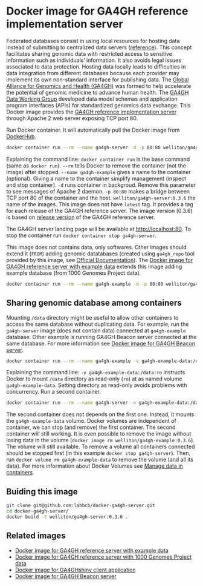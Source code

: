 # Docker image for GA4GH reference implementation server

Federated databases consist in using local resources for hosting data instead of submitting to centralized data servers ([reference](http://science.sciencemag.org/content/352/6291/1278)).
This concept facilitates sharing genomic data with restricted access to sensitive information such as individuals’ information.
It also avoids legal issues associated to data protection.
Hosting data locally leads to difficulties in data integration from different databases because each provider may implement its own non-standard interface for publishing data.
The [Global Alliance for Genomics and Health (GA4GH)](http://genomicsandhealth.org/) was formed to help accelerate the potential of genomic medicine to advance human health.
The [GA4GH Data Working Group](http://genomicsandhealth.org/node/12684) developed data model schemas and application program interfaces (APIs) for standardized genomics data exchange.
This Docker image provides the [GA4GH reference implementation server](https://github.com/ga4gh/ga4gh-server/) through Apache 2 web server exposing TCP port 80.

Run Docker container.
It will automatically pull the Docker image from [DockerHub](https://hub.docker.com/r/welliton/).

``` bash
docker container run --rm --name ga4gh-server -d -p 80:80 welliton/ga4gh-server:0.3.6
```

Explaining the command line:
`docker container run` is the base command (same as `docker run`).
`--rm` tells Docker to remove the container (not the image) after stopped.
`--name ga4gh-example` gives a name to the container (optional).
Giving a name to the container simplify management (inspect and stop container).
`-d` runs container in backgroud.
Remove this parameter to see messages of Apache 2 daemon.
`-p 80:80` makes a bridge between TCP port 80 of the container and the host.
`welliton/ga4gh-server:0.3.6` the name of the images.
This image does not have `latest` tag.
It provides a tag for each release of the GA4GH reference server. 
The image version (0.3.6) is based on [release version](https://github.com/ga4gh/ga4gh-server/releases) of the GA4GH reference server.

The GA4GH server landing page will be available at <http://localhost:80>.
To stop the container run `docker container stop ga4gh-server`.

This image does not contains data, only softwares.
Other images should extend it (`FROM`) adding genomic datatabases (created using `ga4gh_repo` tool provided by this image, see [Official Documentation](http://ga4gh-reference-implementation.readthedocs.io/en/latest/datarepo.html)).
The [Docker image for GA4GH reference server with example data](https://github.com/labbcb/docker-ga4gh-example/) extends this image adding example database (from 1000 Genomes Project data).

``` bash
docker container run --rm --name ga4gh-example -d -p 80:80 welliton/ga4gh-example:0.3.6
```

## Sharing genomic database among containers

Mounting `/data` directory might be useful to allow other containers to access the same database without duplicating data.
For example, run the `ga4gh-server` image (does not contain data) connected at `ga4gh-example` database.
Other example is running GA4GH Beacon server connected at the same database.
For more information see [Docker image for GA4GH Beacon server](https://github.com/labbcb/docker-ga4gh-beacon).

``` bash
docker container run --rm --name ga4gh-example -v ga4gh-example-data:/data:ro -d -p 80:80 welliton/ga4gh-example:0.3.6
```

Explaining the command line: `-v ga4gh-example-data:/data:ro` instructs Docker to mount `/data` directory as read-only (`ro`) at as named volume `ga4gh-example-data`.
Setting directory as read-only avoids problems with concurrency.
Run a second container.

``` bash
docker container run --rm --name ga4gh-server -v ga4gh-example-data:/data -d -p 80:81 welliton/ga4gh-server:0.3.6
```

The second container does not depends on the first one.
Instead, it mounts the `ga4gh-example-data` volume.
Docker volumes are independent of container, we can stop (and remove) the first container.
The second container will still working.
It is even possible to remove the image without losing data in the volume (`docker image rm welliton/ga4gh-example:0.3.6`).
The volume will still available.
To remove a volume all containers connected should be stopped first (in this example `docker stop ga4gh-server`).
Then, run `docker volume rm ga4gh-example-data` to remove the volume (and all its data).
For more information about Docker Volumes see [Manage data in containers](https://docs.docker.com/engine/tutorials/dockervolumes/).

## Buiding this image

``` bash
git clone git@github.com:labbcb/docker-ga4gh-server.git
cd docker-ga4gh-server/
docker build -t welliton/ga4gh-server:0.3.6 .
```

## Related images

- [Docker image for GA4GH reference server with example data](https://github.com/labbcb/docker-ga4gh-example/)
- [Docker image for GA4GH reference server with 1000 Genomes Project data](https://github.com/labbcb/docker-ga4gh-1kgenomes/)
- [Docker image for GA4GHshiny client application](https://github.com/labbcb/docker-ga4gh-shiny/)
- [Docker image for GA4GH Beacon server](https://github.com/labbcb/docker-ga4gh-beacon)

